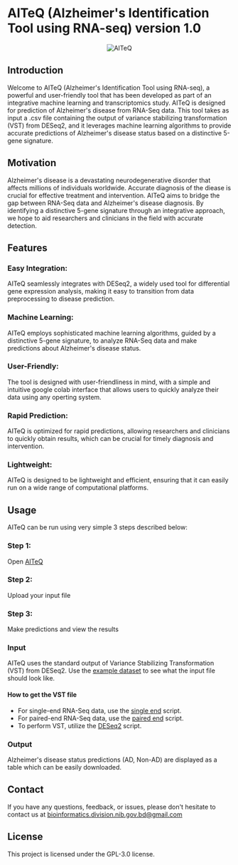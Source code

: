 # AITeQ (Alzheimer's Identification Tool using RNA-seq) version 1.0
<p align="center">
<img src="https://github.com/ishtiaque-ahammad/AITeQ/assets/99262870/db431f92-6e04-4ab7-8a2f-0c861ebb98cd" alt="AITeQ" />
</p>

## Introduction
Welcome to AITeQ (Alzheimer's Identification Tool using RNA-seq), a powerful and user-friendly tool that has been developed as part of an integrative machine learning and transcriptomics study. AITeQ is designed for prediction of Alzheimer's disease from RNA-Seq data. This tool takes as input a .csv file containing the output of variance stabilizing transformation (VST) from DESeq2, and it leverages machine learning algorithms to provide accurate predictions of Alzheimer's disease status based on a distinctive 5-gene signature.

## Motivation
Alzheimer's disease is a devastating neurodegenerative disorder that affects millions of individuals worldwide. Accurate diagnosis of the diease is crucial for effective treatment and intervention. AITeQ aims to bridge the gap between RNA-Seq data and Alzheimer's disease diagnosis. By identifying a distinctive 5-gene signature through an integrative approach, we hope to aid researchers and clinicians in the field with accurate detection.

## Features
### Easy Integration: 
AITeQ seamlessly integrates with DESeq2, a widely used tool for differential gene expression analysis, making it easy to transition from data preprocessing to disease prediction.

### Machine Learning: 
AITeQ employs sophisticated machine learning algorithms, guided by a distinctive 5-gene signature, to analyze RNA-Seq data and make predictions about Alzheimer's disease status.

### User-Friendly: 
The tool is designed with user-friendliness in mind, with a simple and intuitive google colab interface that allows users to quickly analyze their data using any operting system.

### Rapid Prediction: 
AITeQ is optimized for rapid predictions, allowing researchers and clinicians to quickly obtain results, which can be crucial for timely diagnosis and intervention.

### Lightweight:
AITeQ is designed to be lightweight and efficient, ensuring that it can easily run on a wide range of computational platforms.

## Usage
AITeQ can be run using very simple 3 steps described below:

### Step 1: 
Open [AITeQ](https://colab.research.google.com/github/ishtiaque-ahammad/AITeQ/blob/main/AITeQ_user_version_1_0.ipynb)

### Step 2: 
Upload your input file

### Step 3: 
Make predictions and view the results

### Input
AITeQ uses the standard output of Variance Stabilizing Transformation (VST) from DESeq2.
Use the [example dataset](https://github.com/ishtiaque-ahammad/AITeQ/blob/main/example_dataset.csv) to see what the input file should look like.

#### How to get the VST file

- For single-end RNA-Seq data, use the [single end](https://github.com/ishtiaque-ahammad/AITeQ/blob/main/single_end.sh) script.
- For paired-end RNA-Seq data, use the [paired end](https://github.com/ishtiaque-ahammad/AITeQ/blob/main/paired_end.sh) script.
- To perform VST, utilize the [DESeq2](https://github.com/ishtiaque-ahammad/AITeQ/blob/main/DESeq2.R) script.

### Output
Alzheimer's disease status predictions (AD, Non-AD) are displayed as a table which can be easily downloaded.

## Contact
If you have any questions, feedback, or issues, please don't hesitate to contact us at bioinformatics.division.nib.gov.bd@gmail.com

## License
This project is licensed under the GPL-3.0 license.
